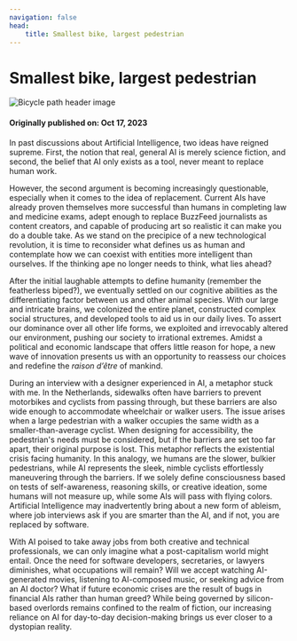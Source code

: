 ```yaml
---
navigation: false
head:
    title: Smallest bike, largest pedestrian
---
```


# Smallest bike, largest pedestrian
![Bicycle path header image](/img/bike.jpg)
#### Originally published on: Oct 17, 2023
In past discussions about Artificial Intelligence, two ideas have reigned supreme. First, the notion that real, general AI is merely science fiction, and second, the belief that AI only exists as a tool, never meant to replace human work.

However, the second argument is becoming increasingly questionable, especially when it comes to the idea of replacement. Current AIs have already proven themselves more successful than humans in completing law and medicine exams, adept enough to replace BuzzFeed journalists as content creators, and capable of producing art so realistic it can make you do a double take. As we stand on the precipice of a new technological revolution, it is time to reconsider what defines us as human and contemplate how we can coexist with entities more intelligent than ourselves. If the thinking ape no longer needs to think, what lies ahead?

After the initial laughable attempts to define humanity (remember the featherless biped?), we eventually settled on our cognitive abilities as the differentiating factor between us and other animal species. With our large and intricate brains, we colonized the entire planet, constructed complex social structures, and developed tools to aid us in our daily lives. To assert our dominance over all other life forms, we exploited and irrevocably altered our environment, pushing our society to irrational extremes. Amidst a political and economic landscape that offers little reason for hope, a new wave of innovation presents us with an opportunity to reassess our choices and redefine the *raison d’être* of mankind.

During an interview with a designer experienced in AI, a metaphor stuck with me. In the Netherlands, sidewalks often have barriers to prevent motorbikes and cyclists from passing through, but these barriers are also wide enough to accommodate wheelchair or walker users. The issue arises when a large pedestrian with a walker occupies the same width as a smaller-than-average cyclist. When designing for accessibility, the pedestrian's needs must be considered, but if the barriers are set too far apart, their original purpose is lost. This metaphor reflects the existential crisis facing humanity. In this analogy, we humans are the slower, bulkier pedestrians, while AI represents the sleek, nimble cyclists effortlessly maneuvering through the barriers. If we solely define consciousness based on tests of self-awareness, reasoning skills, or creative ideation, some humans will not measure up, while some AIs will pass with flying colors. Artificial Intelligence may inadvertently bring about a new form of ableism, where job interviews ask if you are smarter than the AI, and if not, you are replaced by software.

With AI poised to take away jobs from both creative and technical professionals, we can only imagine what a post-capitalism world might entail. Once the need for software developers, secretaries, or lawyers diminishes, what occupations will remain? Will we accept watching AI-generated movies, listening to AI-composed music, or seeking advice from an AI doctor? What if future economic crises are the result of bugs in financial AIs rather than human greed? While being governed by silicon-based overlords remains confined to the realm of fiction, our increasing reliance on AI for day-to-day decision-making brings us ever closer to a dystopian reality.